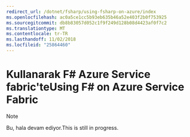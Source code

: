 ```yaml
---
redirect_url: /dotnet/fsharp/using-fsharp-on-azure/index
ms.openlocfilehash: ac0a5ce1cc5b93eb635b46a52e403f2b0f753925
ms.sourcegitcommit: db8b83057d052c1f9f249d128b08d4423af0f7c2
ms.translationtype: MT
ms.contentlocale: tr-TR
ms.lasthandoff: 11/02/2018
ms.locfileid: "25864460"
---
```

# <a name="using-f-on-azure-service-fabric"></a><span data-ttu-id="da53d-101">Kullanarak F# Azure Service fabric'te</span><span class="sxs-lookup"><span data-stu-id="da53d-101">Using F# on Azure Service Fabric</span></span>

> [!NOTE]
> <span data-ttu-id="da53d-102">Bu, hala devam ediyor.</span><span class="sxs-lookup"><span data-stu-id="da53d-102">This is still in progress.</span></span>
